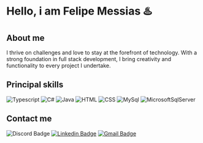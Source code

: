 
# Hello, i am Felipe Messias ♨️


## About me
I thrive on challenges and love to stay at the forefront of technology. With a strong foundation in full stack development, I bring creativity and functionality to every project I undertake.


## Principal skills
![Typescript](https://img.shields.io/badge/TypeScript-303030.svg?style=for-the-badge&logo=TypeScript&logoColor=white) ![C#](https://img.shields.io/badge/C#-303030.svg?style=for-the-badge&logo=csharp&logoColor=white) ![Java](https://img.shields.io/badge/Java-303030.svg?style=for-the-badge&logo=openjdk&logoColor=white) ![HTML](https://img.shields.io/badge/Html-303030.svg?style=for-the-badge&logo=html5&logoColor=white) ![CSS](https://img.shields.io/badge/CSS3-303030.svg?style=for-the-badge&logo=css3&logoColor=white) ![MySql](https://img.shields.io/badge/MySql-303030.svg?style=for-the-badge&logo=mysql&logoColor=white) ![MicrosoftSqlServer](https://img.shields.io/badge/Microsoft%20Sql%20Server-303030.svg?style=for-the-badge&logo=microsoft%20sql%20server&logoColor=white)


## Contact me
![Discord Badge](https://img.shields.io/badge/-@FelipeMessias-303030?style=for-the-badge&labelColor=303030&logo=discord&logoColor=white&link=https://discord.com/channels/@me/486960057863372816)
[![Linkedin Badge](https://img.shields.io/badge/-Felipe%20Messias-303030?style=for-the-badge&logo=Linkedin&logoColor=white&link=https://www.linkedin.com/in/felipe-messias-fms
)](https://www.linkedin.com/in/felipe-messias-fms) [![Gmail Badge](https://img.shields.io/badge/-felipe.messias.fms@gmail.com-303030?style=for-the-badge&logo=Gmail&logoColor=white&link=mailto:felipe.messias.fms@gmail.com)](mailto:felipe.messias.fms@gmail.com)
